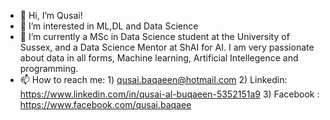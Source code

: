 - 👋 Hi, I’m Qusai!
- 👀 I’m interested in ML,DL and Data Science 
- 🌱 I’m currently a MSc in Data Science student at the University of Sussex, and a Data Science Mentor at ShAI for AI. I am very passionate about data in all forms, Machine learning, Artificial Intellegence and programming.
- 📫 How to reach me: 1) qusai.baqaeen@hotmail.com
                      2) Linkedin: https://www.linkedin.com/in/qusai-al-buqaeen-5352151a9
                      3) Facebook : https://www.facebook.com/qusai.baqaee
<!---
qusai238/qusai238 is a ✨ special ✨ repository because its `README.md` (this file) appears on your GitHub profile.
You can click the Preview link to take a look at your changes.
--->
